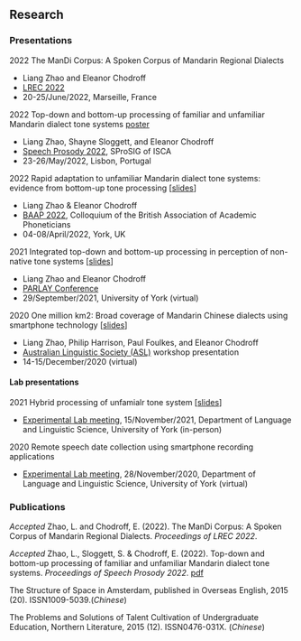 ## Research

### Presentations
2022 The ManDi Corpus: A Spoken Corpus of Mandarin Regional Dialects
  - Liang Zhao and Eleanor Chodroff
  - [LREC 2022](https://lrec2022.lrec-conf.org/en/)
  - 20-25/June/2022, Marseille, France

2022  Top-down and bottom-up processing of familiar and unfamiliar Mandarin dialect tone systems [poster](xxx)
  - Liang Zhao, Shayne Sloggett, and Eleanor Chodroff
  - [Speech Prosody 2022](http://labfon.letras.ulisboa.pt/sp2022/index.html), SProSIG of ISCA
  - 23-26/May/2022, Lisbon, Portugal

2022  Rapid adaptation to unfamiliar Mandarin dialect tone systems: evidence from bottom-up tone processing [[slides](BAAP2022_slides.pdf)]
  - Liang Zhao & Eleanor Chodroff
  - [BAAP 2022](https://sites.google.com/york.ac.uk/baap2022york/home), Colloquium of the British Association of Academic Phoneticians
  - 04-08/April/2022, York, UK

2021  Integrated top-down and bottom-up processing in perception of non-native tone systems  [[slides](PARLAY2021_lz&ec_slides.pdf)] 
  - Liang Zhao and Eleanor Chodroff
  - [PARLAY Conference](http://parlayconference.altervista.org/?doing_wp_cron=1639720804.8743081092834472656250)
  - 29/September/2021, University of York (virtual)
  
2020  One million km2: Broad coverage of Mandarin Chinese dialects using smartphone technology [[slides](ALS2020_lz.pdf)] 
  - Liang Zhao, Philip Harrison, Paul Foulkes, and Eleanor Chodroff
  - [Australian Linguistic Society (ASL)](https://als.asn.au/Conference/Past-Conferences/Conference-2020/Conference2020) workshop presentation
  - 14-15/December/2020 (virtual) 

#### Lab presentations
2021  Hybrid processing of unfamialr tone system  [[slides](ExperimentalLab_18Nov2021_lz.pdf)] 
  - [Experimental Lab meeting](https://whyps.york.ac.uk), 15/November/2021, Department of Language and Linguistic Science, University of York (in-person)

2020  Remote speech date collection using smartphone recording applications
  - [Experimental Lab meeting](https://whyps.york.ac.uk), 28/November/2020, Department of Language and Linguistic Science, University of York (virtual)


### Publications
*Accepted*  Zhao, L. and Chodroff, E. (2022). The ManDi Corpus: A Spoken Corpus of Mandarin Regional Dialects. *Proceedings of LREC 2022*.

*Accepted*  Zhao, L., Sloggett, S. & Chodroff, E. (2022). Top-down and bottom-up processing of familiar and unfamiliar Mandarin dialect tone systems. *Proceedings of Speech Prosody 2022*. [pdf](XXX)

The Structure of Space in Amsterdam, published in Overseas English, 2015 (20). ISSN1009-5039.(*Chinese*)

The Problems and Solutions of Talent Cultivation of Undergraduate Education, Northern Literature, 2015 (12). ISSN0476-031X. (*Chinese*)
